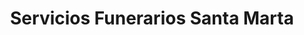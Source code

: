 ---
title: "Servicios Funerarios Santa Marta"
url: /coristanco/servicios-funerarios-santa-marta/
shop: Bestattungen
---